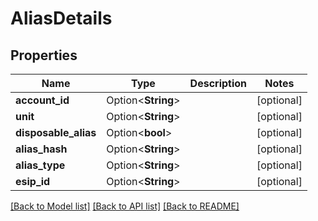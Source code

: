 # AliasDetails

## Properties

Name | Type | Description | Notes
------------ | ------------- | ------------- | -------------
**account_id** | Option<**String**> |  | [optional]
**unit** | Option<**String**> |  | [optional]
**disposable_alias** | Option<**bool**> |  | [optional]
**alias_hash** | Option<**String**> |  | [optional]
**alias_type** | Option<**String**> |  | [optional]
**esip_id** | Option<**String**> |  | [optional]

[[Back to Model list]](../README.md#documentation-for-models) [[Back to API list]](../README.md#documentation-for-api-endpoints) [[Back to README]](../README.md)


